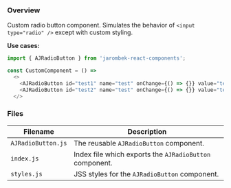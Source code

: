 ### Overview

Custom radio button component.  Simulates the behavior of `<input type="radio" />` except with custom styling.

**Use cases:**

```javascript
import { AJRadioButton } from 'jarombek-react-components';

const CustomComponent = () => 
  <>
    <AJRadioButton id="test1" name="test" onChange={() => {}} value="test1" label="Test 1" defaultChecked={false} />
    <AJRadioButton id="test2" name="test" onChange={() => {}} value="test2" label="Test 2" defaultChecked={false} />
  </>
```

### Files

| Filename                   | Description                                                                  |
|----------------------------|------------------------------------------------------------------------------|
| `AJRadioButton.js`         | The reusable `AJRadioButton` component.                                      |
| `index.js`                 | Index file which exports the `AJRadioButton` component.                      |
| `styles.js`                | JSS styles for the `AJRadioButton` component.                                |
